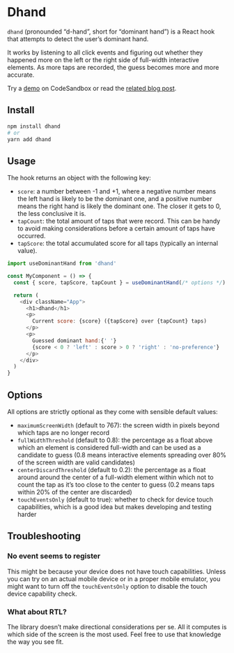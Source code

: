 # Dhand

`dhand` (pronounded “d-hand”, short for “dominant hand”) is a React hook that attempts to detect the user’s dominant hand.

It works by listening to all click events and figuring out whether they happened more on the left or the right side of full-width interactive elements. As more taps are recorded, the guess becomes more and more accurate.

Try a [demo](https://codesandbox.io/s/dhand-hsq70r) on CodeSandbox or read the [related blog post](https://kittygiraudel.com/2022/09/14/dominant-hand-respecting-design/).

## Install

```sh
npm install dhand
# or
yarn add dhand
```

## Usage

The hook returns an object with the following key:

- `score`: a number between -1 and +1, where a negative number means the left hand is likely to be the dominant one, and a positive number means the right hand is likely the dominant one. The closer it gets to 0, the less conclusive it is.
- `tapCount`: the total amount of taps that were record. This can be handy to avoid making considerations before a certain amount of taps have occurred.
- `tapScore`: the total accumulated score for all taps (typically an internal value).

```js
import useDominantHand from 'dhand'

const MyComponent = () => {
  const { score, tapScore, tapCount } = useDominantHand(/* options */)

  return (
    <div className="App">
      <h1>dhand</h1>
      <p>
        Current score: {score} ({tapScore} over {tapCount} taps)
      </p>
      <p>
        Guessed dominant hand:{' '}
        {score < 0 ? 'left' : score > 0 ? 'right' : 'no-preference'}
      </p>
    </div>
  )
}
```

## Options

All options are strictly optional as they come with sensible default values:

- `maximumScreenWidth` (default to 767): the screen width in pixels beyond which taps are no longer record
- `fullWidthThreshold` (default to 0.8): the percentage as a float above which an element is considered full-width and can be used as a candidate to guess (0.8 means interactive elements spreading over 80% of the screen width are valid candidates)
- `centerDiscardThreshold` (default to 0.2): the percentage as a float around around the center of a full-width element within which not to count the tap as it’s too close to the center to guess (0.2 means taps within 20% of the center are discarded)
- `touchEventsOnly` (default to true): whether to check for device touch capabilities, which is a good idea but makes developing and testing harder

## Troubleshooting

### No event seems to register

This might be because your device does not have touch capabilities. Unless you can try on an actual mobile device or in a proper mobile emulator, you might want to turn off the `touchEventsOnly` option to disable the touch device capability check.

### What about RTL?

The library doesn’t make directional considerations per se. All it computes is which side of the screen is the most used. Feel free to use that knowledge the way you see fit.
